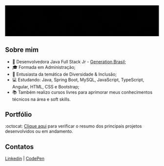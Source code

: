 <div align="center">
  
  ![Gif](https://github.com/deniseanjos/deniseanjos/blob/main/DAGif.gif?raw=true "Cabeçalho do Perfil - Denise Anjos - Sejam bem-vindes ao meu GitHub")
  
</div>

## Sobre mim

- :pushpin: Desenvolvedora Java Full Stack Jr - [Generation Brasil](https://brazil.generation.org);
- :mortar_board: Formada em Administração;
- :rainbow: Entusiasta da temática de Diversidade & Inclusão;
- :computer: Estudando: Java, Spring Boot, MySQL, JavaScript, TypeScript, Angular, HTML, CSS e Bootstrap;
- :books: Também realizo cursos livres para aprimorar meus conhecimentos técnicos na área e soft skills.

## Portfólio

:octocat: [Clique aqui](https://github.com/deniseanjos/portfolio) para verificar o resumo dos principais projetos desenvolvidos ou em andamento.

## Contatos

[Linkedin](https://www.linkedin.com/in/deniseanjos/) | [CodePen](https://codepen.io/deniseanjos)
